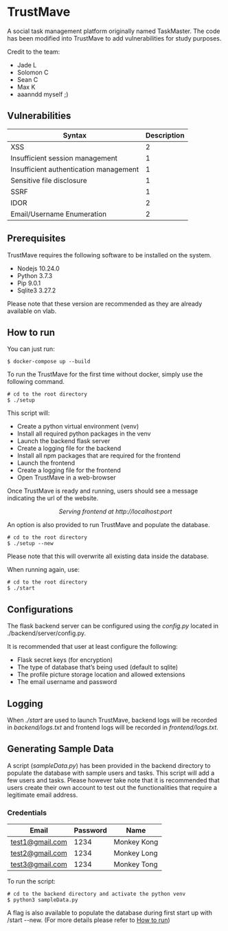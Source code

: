 # TrustMave
A social task management platform originally named TaskMaster. 
The code has been modified into TrustMave to add vulnerabilities for study purposes.
 
Credit to the team:
* Jade L
* Solomon C
* Sean C
* Max K
* aaanndd myself ;)

## Vulnerabilities 
| Syntax                                 | Description |
| -------------------------------------- | ----------- |
| XSS                                    | 2           |
| Insufficient session management        | 1           |
| Insufficient authentication management | 1           |
| Sensitive file disclosure              | 1           |
| SSRF                                   | 1           |
| IDOR                                   | 2           |
| Email/Username Enumeration             | 2           |


## Prerequisites
TrustMave requires the following software to be installed on the system.
* Nodejs 10.24.0
* Python 3.7.3 
* Pip 9.0.1
* Sqlite3 3.27.2

Please note that these version are recommended as they are already available on vlab.

## How to run 

You can just run:  
```
$ docker-compose up --build
```

To run the TrustMave for the first time without docker, simply use the following command.
```
# cd to the root directory
$ ./setup
```
This script will:
* Create a python virtual environment (venv)
* Install all required python packages in the venv
* Launch the backend flask server
* Create a logging file for the backend
* Install all npm packages that are required for the frontend
* Launch the frontend
* Create a logging file for the frontend
* Open TrustMave in a web-browser

Once TrustMave is ready and running, users should see a message indicating the url of the website.
<p style="text-align: center;">
<em>Serving frontend at http://localhost:port</em>

An option is also provided to run TrustMave and populate the database.
```
# cd to the root directory
$ ./setup --new
```
Please note that this will overwrite all existing data inside the database. 

When running again, use:  
```
# cd to the root directory  
$ ./start  
```

## Configurations
The flask backend server can be configured using the <em>config.py</em> located in </em>./backend/server/config.py</em>.

It is recommended that user at least configure the following:
* Flask secret keys (for encryption)
* The type of database that’s being used (default to sqlite) 
* The profile picture storage location and allowed extensions
* The email username and password

## Logging
When <em>./start</em> are used to launch TrustMave, backend logs will be recorded in <em>backend/logs.txt</em> and frontend logs will be recorded in <em>frontend/logs.txt</em>.

## Generating Sample Data
A script (<em>sampleData.py</em>) has been provided in the backend directory to populate the database with sample users and tasks. This script will add a few users and tasks. Please however take note that it is recommended that users create their own account to test out the functionalities that require a legitimate email address. 
 
### Credentials
    
Email | Password | Name
--- | --- | ---
test1@gmail.com | 1234 | Monkey Kong
test2@gmail.com | 1234 | Monkey Long
test3@gmail.com | 1234 | Monkey Tong

To run the script:
```
# cd to the backend directory and activate the python venv
$ python3 sampleData.py
```
A flag is also available to populate the database during first start up with /start --new. (For more details please refer to [How to run](#how-to-run))
